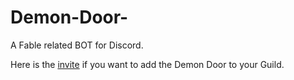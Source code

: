 # Demon-Door-
A Fable related BOT for Discord.

Here is the [invite](https://discord.com/oauth2/authorize?client_id=742744187480440904&scope=bot&permissions=0) if you want to add the Demon Door to your Guild.


